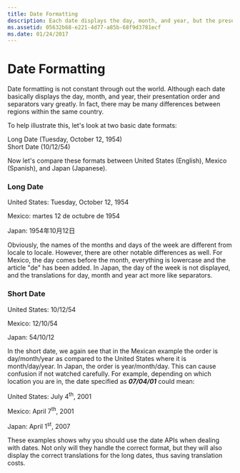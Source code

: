 ```yaml
---
title: Date Formatting
description: Each date displays the day, month, and year, but the presentation order and separators can vary in different countries/regions.
ms.assetid: 05632b68-e221-4d77-a85b-68f9d3781ecf
ms.date: 01/24/2017
---
```

# Date Formatting

Date formatting is not constant through out the world. Although each date basically displays the day, month, and year, their presentation order and separators vary greatly. In fact, there may be many differences between regions within the same country.

To help illustrate this, let's look at two basic date formats:

Long Date (Tuesday, October 12, 1954)  
Short Date (10/12/54)

Now let's compare these formats between United States (English), Mexico (Spanish), and Japan (Japanese).

### Long Date

United States: Tuesday, October 12, 1954

Mexico: martes 12 de octubre de 1954  

Japan: <span lang="ja">1954年10月12日</span>

Obviously, the names of the months and days of the week are different from locale to locale. However, there are other notable differences as well. For Mexico, the day comes before the month, everything is lowercase and the article "de" has been added. In Japan, the day of the week is not displayed, and the translations for day, month and year act more like separators.

### Short Date

United States: 10/12/54

Mexico: 12/10/54  

Japan: 54/10/12  

In the short date, we again see that in the Mexican example the order is day/month/year as compared to the United States where it is month/day/year. In Japan, the order is year/month/day. This can cause confusion if not watched carefully. For example, depending on which location you are in, the date specified as ***07/04/01*** could mean:

United States: July 4<sup>th</sup>, 2001

Mexico: April 7<sup>th</sup>, 2001

Japan: April 1<sup>st</sup>, 2007

These examples shows why you should use the date APIs when dealing with dates. Not only will they handle the correct format, but they will also display the correct translations for the long dates, thus saving translation costs.


